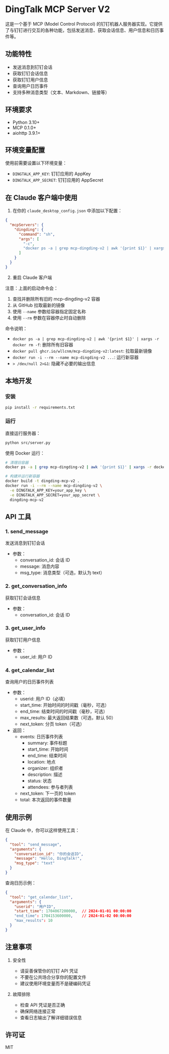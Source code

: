 # DingTalk MCP Server V2

这是一个基于 MCP (Model Control Protocol) 的钉钉机器人服务器实现。它提供了与钉钉进行交互的各种功能，包括发送消息、获取会话信息、用户信息和日历事件等。

## 功能特性

- 发送消息到钉钉会话
- 获取钉钉会话信息
- 获取钉钉用户信息
- 查询用户日历事件
- 支持多种消息类型（文本、Markdown、链接等）

## 环境要求

- Python 3.10+
- MCP 0.1.0+
- aiohttp 3.9.1+

## 环境变量配置

使用前需要设置以下环境变量：

- `DINGTALK_APP_KEY`: 钉钉应用的 AppKey
- `DINGTALK_APP_SECRET`: 钉钉应用的 AppSecret

## 在 Claude 客户端中使用

1. 在你的 `claude_desktop_config.json` 中添加以下配置：
```json
{
  "mcpServers": {
    "dingding": {
      "command": "sh",
      "args": [
        "-c",
        "docker ps -a | grep mcp-dingding-v2 | awk '{print $1}' | xargs -r docker rm -f > /dev/null 2>&1; docker pull ghcr.io/wllcnm/mcp-dingding-v2:latest > /dev/null 2>&1; docker run -i --rm --name mcp-dingding-v2 -e DINGTALK_APP_KEY=你的AppKey -e DINGTALK_APP_SECRET=你的AppSecret ghcr.io/wllcnm/mcp-dingding-v2:latest"
      ]
    }
  }
}
```

2. 重启 Claude 客户端

注意：上面的启动命令会：
1. 查找并删除所有旧的 mcp-dingding-v2 容器
2. 从 GitHub 拉取最新的镜像
3. 使用 `--name` 参数给容器指定固定名称
4. 使用 `--rm` 参数在容器停止时自动删除

命令说明：
- `docker ps -a | grep mcp-dingding-v2 | awk '{print $1}' | xargs -r docker rm -f`: 删除所有旧容器
- `docker pull ghcr.io/wllcnm/mcp-dingding-v2:latest`: 拉取最新镜像
- `docker run -i --rm --name mcp-dingding-v2 ...`: 运行新容器
- `> /dev/null 2>&1`: 隐藏不必要的输出信息

## 本地开发

### 安装

```bash
pip install -r requirements.txt
```

### 运行

直接运行服务器：
```bash
python src/server.py
```

使用 Docker 运行：
```bash
# 清理旧容器
docker ps -a | grep mcp-dingding-v2 | awk '{print $1}' | xargs -r docker rm -f

# 构建并运行新容器
docker build -t dingding-mcp-v2 .
docker run -i --rm --name mcp-dingding-v2 \
  -e DINGTALK_APP_KEY=your_app_key \
  -e DINGTALK_APP_SECRET=your_app_secret \
  dingding-mcp-v2
```

## API 工具

### 1. send_message
发送消息到钉钉会话
- 参数：
  - conversation_id: 会话 ID
  - message: 消息内容
  - msg_type: 消息类型（可选，默认为 text）

### 2. get_conversation_info
获取钉钉会话信息
- 参数：
  - conversation_id: 会话 ID

### 3. get_user_info
获取钉钉用户信息
- 参数：
  - user_id: 用户 ID

### 4. get_calendar_list
查询用户的日历事件列表
- 参数：
  - userid: 用户 ID（必填）
  - start_time: 开始时间的时间戳（毫秒，可选）
  - end_time: 结束时间的时间戳（毫秒，可选）
  - max_results: 最大返回结果数（可选，默认 50）
  - next_token: 分页 token（可选）
- 返回：
  - events: 日历事件列表
    - summary: 事件标题
    - start_time: 开始时间
    - end_time: 结束时间
    - location: 地点
    - organizer: 组织者
    - description: 描述
    - status: 状态
    - attendees: 参与者列表
  - next_token: 下一页的 token
  - total: 本次返回的事件数量

## 使用示例

在 Claude 中，你可以这样使用工具：

```json
{
  "tool": "send_message",
  "arguments": {
    "conversation_id": "你的会话ID",
    "message": "Hello, DingTalk!",
    "msg_type": "text"
  }
}
```

查询日历示例：
```json
{
  "tool": "get_calendar_list",
  "arguments": {
    "userid": "用户ID",
    "start_time": 1704067200000,  // 2024-01-01 00:00:00
    "end_time": 1704153600000,    // 2024-01-02 00:00:00
    "max_results": 10
  }
}
```

## 注意事项

1. 安全性
   - 请妥善保管你的钉钉 API 凭证
   - 不要在公共场合分享你的配置文件
   - 建议使用环境变量而不是硬编码凭证

2. 故障排除
   - 检查 API 凭证是否正确
   - 确保网络连接正常
   - 查看日志输出了解详细错误信息

## 许可证

MIT 